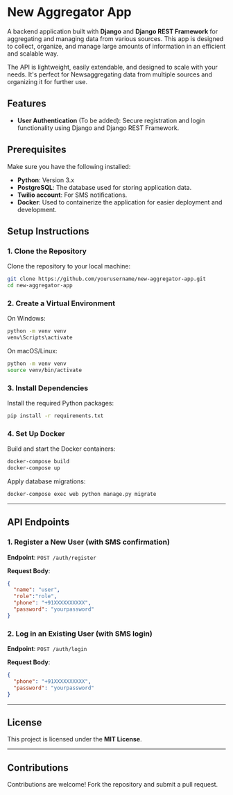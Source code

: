 # New Aggregator App

A backend application built with **Django** and **Django REST Framework** for aggregating and managing data from various sources. This app is designed to collect, organize, and manage large amounts of information in an efficient and scalable way.

The API is lightweight, easily extendable, and designed to scale with your needs. It's perfect for Newsaggregating data from multiple sources and organizing it for further use.


## Features

- **User Authentication** (To be added): Secure registration and login functionality using Django and Django REST Framework.



## Prerequisites

Make sure you have the following installed:

- **Python**: Version 3.x
- **PostgreSQL**: The database used for storing application data.
- **Twilio account**: For SMS notifications.
- **Docker**: Used to containerize the application for easier deployment and development.



## Setup Instructions

### 1. Clone the Repository

Clone the repository to your local machine:

```bash
git clone https://github.com/yourusername/new-aggregator-app.git
cd new-aggregator-app
```

### 2. Create a Virtual Environment

On Windows:

```bash
python -m venv venv
venv\Scripts\activate
```

On macOS/Linux:

```bash
python -m venv venv
source venv/bin/activate
```

### 3. Install Dependencies

Install the required Python packages:

```bash
pip install -r requirements.txt
```

### 4. Set Up Docker

Build and start the Docker containers:

```bash
docker-compose build
docker-compose up
```

Apply database migrations:

```bash
docker-compose exec web python manage.py migrate
```

---

## API Endpoints

### 1. Register a New User (with SMS confirmation)

**Endpoint**: `POST /auth/register`

**Request Body**:

```json
{
  "name": "user",
  "role":"role",
  "phone": "+91XXXXXXXXXX",
  "password": "yourpassword"
}
```

### 2. Log in an Existing User (with SMS login)

**Endpoint**: `POST /auth/login`

**Request Body**:

```json
{
  "phone": "+91XXXXXXXXXX",
  "password": "yourpassword"
}
```

---

## License

This project is licensed under the **MIT License**.

---

## Contributions

Contributions are welcome! Fork the repository and submit a pull request.
